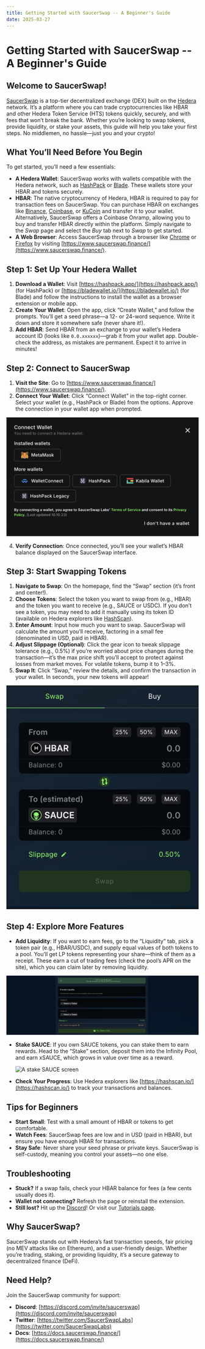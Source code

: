 ```yaml
---
title: Getting Started with SaucerSwap -- A Beginner's Guide
date: 2025-03-27
---
```


# Getting Started with SaucerSwap -- A Beginner's Guide

## Welcome to SaucerSwap!

[SaucerSwap](https://www.saucerswap.finance/) is a top-tier decentralized exchange (DEX) built on the [Hedera](https://hedera.com/) network. It’s a platform where you can trade cryptocurrencies like HBAR and other Hedera Token Service (HTS) tokens quickly, securely, and with fees that won’t break the bank. Whether you’re looking to swap tokens, provide liquidity, or stake your assets, this guide will help you take your first steps. No middlemen, no hassle—just you and your crypto!

<!--truncate-->

## What You’ll Need Before You Begin

To get started, you’ll need a few essentials:

- **A Hedera Wallet**: SaucerSwap works with wallets compatible with the Hedera network, such as [HashPack](https://hashpack.app/) or [Blade](https://bladewallet.io/). These wallets store your HBAR and tokens securely.
- **HBAR**: The native cryptocurrency of Hedera, HBAR is required to pay for transaction fees on SaucerSwap. You can purchase HBAR on exchanges like [Binance](https://www.binance.com/), [Coinbase](https://www.coinbase.com/), or [KuCoin](https://www.kucoin.com/) and transfer it to your wallet.  
  Alternatively, SaucerSwap offers a Coinbase Onramp, allowing you to buy and transfer HBAR directly within the platform. Simply navigate to the *Swap* page and select the *Buy* tab next to *Swap* to get started.
- **A Web Browser**: Access SaucerSwap through a browser like [Chrome](https://www.google.com/chrome/) or [Firefox](https://www.mozilla.org/firefox/) by visiting [https://www.saucerswap.finance/](https://www.saucerswap.finance/).


## Step 1: Set Up Your Hedera Wallet

1. **Download a Wallet**: Visit [https://hashpack.app/](https://hashpack.app/) (for HashPack) or [https://bladewallet.io/](https://bladewallet.io/) (for Blade) and follow the instructions to install the wallet as a browser extension or mobile app.
2. **Create Your Wallet**: Open the app, click “Create Wallet,” and follow the prompts. You’ll get a seed phrase—a 12- or 24-word sequence. Write it down and store it somewhere safe (never share it!).
3. **Add HBAR**: Send HBAR from an exchange to your wallet’s Hedera account ID (looks like `0.0.xxxxxx`)—grab it from your wallet app. Double-check the address, as mistakes are permanent. Expect it to arrive in minutes!


## Step 2: Connect to SaucerSwap

1. **Visit the Site**: Go to [https://www.saucerswap.finance/](https://www.saucerswap.finance/).
2. **Connect Your Wallet**: Click “Connect Wallet” in the top-right corner. Select your wallet (e.g., HashPack or Blade) from the options. Approve the connection in your wallet app when prompted.

![A wallet screen](/img/connect-your-wallet.jpg)

4. **Verify Connection**: Once connected, you’ll see your wallet’s HBAR balance displayed on the SaucerSwap interface.


## Step 3: Start Swapping Tokens

1. **Navigate to Swap**: On the homepage, find the “Swap” section (it’s front and center!).
2. **Choose Tokens**: Select the token you want to swap from (e.g., HBAR) and the token you want to receive (e.g., SAUCE or USDC). If you don’t see a token, you may need to add it manually using its token ID (available on Hedera explorers like [HashScan](https://hashscan.io/)).
3. **Enter Amount**: Input how much you want to swap. SaucerSwap will calculate the amount you’ll receive, factoring in a small fee (denominated in USD, paid in HBAR).
4. **Adjust Slippage (Optional)**: Click the gear icon to tweak slippage tolerance (e.g., 0.5%) if you’re worried about price changes during the transaction—it’s the max price shift you’ll accept to protect against losses from market moves. For volatile tokens, bump it to 1–3%.
5. **Swap It**: Click “Swap,” review the details, and confirm the transaction in your wallet. In seconds, your new tokens will appear!
   
![A swap-it screen](/img/swap-it.jpg)

## Step 4: Explore More Features

- **Add Liquidity**: If you want to earn fees, go to the “Liquidity” tab, pick a token pair (e.g., HBAR/USDC), and supply equal values of both tokens to a pool. You’ll get LP tokens representing your share—think of them as a receipt. These earn a cut of trading fees (check the pool’s APR on the site), which you can claim later by removing liquidity.

 ![A add liquidity screen](/img/add-liquidity.jpg)
 
- **Stake SAUCE**: If you own SAUCE tokens, you can stake them to earn rewards. Head to the “Stake” section, deposit them into the Infinity Pool, and earn xSAUCE, which grows in value over time as a reward.

  ![A stake SAUCE screen](/img/stake-sauce.jpg)
  
- **Check Your Progress**: Use Hedera explorers like [https://hashscan.io/](https://hashscan.io/) to track your transactions and balances.


## Tips for Beginners

- **Start Small**: Test with a small amount of HBAR or tokens to get comfortable.
- **Watch Fees**: SaucerSwap fees are low and in USD (paid in HBAR), but ensure you have enough HBAR for transactions.
- **Stay Safe**: Never share your seed phrase or private keys. SaucerSwap is self-custody, meaning you control your assets—no one else.


## Troubleshooting

- **Stuck?** If a swap fails, check your HBAR balance for fees (a few cents usually does it).
- **Wallet not connecting?** Refresh the page or reinstall the extension.
- **Still lost?** Hit up the [Discord](https://discord.com/invite/saucerswap)! Or visit our [Tutorials page](https://docs.saucerswap.finance/tutorials).


## Why SaucerSwap?

SaucerSwap stands out with Hedera’s fast transaction speeds, fair pricing (no MEV attacks like on Ethereum), and a user-friendly design. Whether you’re trading, staking, or providing liquidity, it’s a secure gateway to decentralized finance (DeFi).


## Need Help?

Join the SaucerSwap community for support:

- **Discord**: [https://discord.com/invite/saucerswap](https://discord.com/invite/saucerswap)
- **Twitter**: [https://twitter.com/SaucerSwapLabs](https://twitter.com/SaucerSwapLabs)
- **Docs**: [https://docs.saucerswap.finance/](https://docs.saucerswap.finance/)
